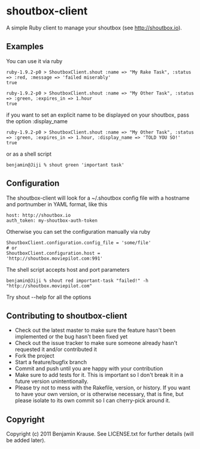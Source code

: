 shoutbox-client
===

A simple Ruby client to manage your shoutbox (see http://shoutbox.io).

Examples
---

You can use it via ruby

    ruby-1.9.2-p0 > ShoutboxClient.shout :name => "My Rake Task", :status => :red, :message => 'failed miserably' 
    true

    ruby-1.9.2-p0 > ShoutboxClient.shout :name => "My Other Task", :status => :green, :expires_in => 1.hour
    true

if you want to set an explicit name to be displayed on your shoutbox, pass the option :display_name

    ruby-1.9.2-p0 > ShoutboxClient.shout :name => "My Other Task", :status => :green, :expires_in => 1.hour, :display_name => 'TOLD YOU SO!'
    true
   
or as a shell script

    benjamin@Jiji % shout green 'important task'

Configuration
---

The shoutbox-client will look for a ~/.shoutbox config file with a hostname and portnumber
in YAML format, like this

    host: http://shoutbox.io
    auth_token: my-shoutbox-auth-token

    
Otherwise you can set the configuration manually via ruby

    ShoutboxClient.configuration.config_file = 'some/file'
    # or
    ShoutboxClient.configuration.host = 'http://shoutbox.moviepilot.com:991'

The shell script accepts host and port parameters

    benjamin@Jiji % shout red important-task "failed!" -h "http://shoutbox.moviepilot.com"
    
Try shout --help for all the options


Contributing to shoutbox-client
---
 
* Check out the latest master to make sure the feature hasn't been implemented or the bug hasn't been fixed yet
* Check out the issue tracker to make sure someone already hasn't requested it and/or contributed it
* Fork the project
* Start a feature/bugfix branch
* Commit and push until you are happy with your contribution
* Make sure to add tests for it. This is important so I don't break it in a future version unintentionally.
* Please try not to mess with the Rakefile, version, or history. If you want to have your own version, or is otherwise necessary, that is fine, but please isolate to its own commit so I can cherry-pick around it.

Copyright
---

Copyright (c) 2011 Benjamin Krause. See LICENSE.txt for
further details (will be added later).

